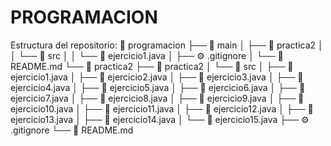 # PROGRAMACION
Estructura del repositorio:
📁 programacion
├── 🌿 main
│   ├── 📁 practica2
│   │   └── 📁 src
│   │       └── 📄 ejercicio1.java
│   ├── ⚙️ .gitignore
│   └── 📘 README.md
└── 🌿 practica2
    ├── 📁 practica2
    │   └── 📁 src
    │       ├── 📄 ejercicio1.java
    │       ├── 📄 ejercicio2.java
    │       ├── 📄 ejercicio3.java
    │       ├── 📄 ejercicio4.java
    │       ├── 📄 ejercicio5.java
    │       ├── 📄 ejercicio6.java
    │       ├── 📄 ejercicio7.java
    │       ├── 📄 ejercicio8.java
    │       ├── 📄 ejercicio9.java
    │       ├── 📄 ejercicio10.java
    │       ├── 📄 ejercicio11.java
    │       ├── 📄 ejercicio12.java
    │       ├── 📄 ejercicio13.java
    │       ├── 📄 ejercicio14.java
    │       └── 📄 ejercicio15.java
    ├── ⚙️ .gitignore
    └── 📘 README.md
